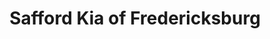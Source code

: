 ---
title: "Safford Kia of Fredericksburg"
url: /fredericksburg/safford-kia-of-fredericksburg/
shop: car
---